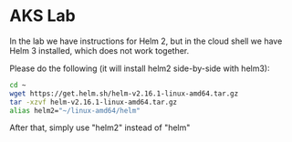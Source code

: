 # AKS Lab

In the lab we have instructions for Helm 2, but in the cloud shell we have Helm 3 installed, which does not work together.

Please do the following (it will install helm2 side-by-side with helm3):

```sh
cd ~
wget https://get.helm.sh/helm-v2.16.1-linux-amd64.tar.gz
tar -xzvf helm-v2.16.1-linux-amd64.tar.gz
alias helm2="~/linux-amd64/helm"
```

After that, simply use "helm2" instead of "helm"
